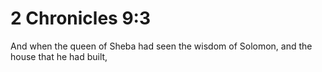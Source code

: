 # 2 Chronicles 9:3

And when the queen of Sheba had seen the wisdom of Solomon, and the house that he had built,